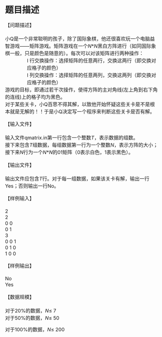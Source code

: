 # 题目描述


<div style="margin:13pt 0cm;">
<b><span style="font-size:medium;"><span style="line-height:173%;font-size:12pt;font-weight:normal;">【问题描述】</span></span></b> 
</div>
<div>
<span style="font-size:12pt;"> </span><span style="font-size:12pt;">小</span><span style="font-size:12pt;">Q</span><span style="font-size:12pt;">是一个非常聪明的孩子，除了国际象棋，他还很喜欢玩一个电脑益智游戏——矩阵游戏。矩阵游戏在一个</span><i><span style="font-size:12pt;">N</span></i><span style="font-size:12pt;">*<i>N</i></span><span style="font-size:12pt;">黑白方阵进行（如同国际象棋一般，只是颜色是随意的）。每次可以对该矩阵进行两种操作：</span> 
</div>
<div style="margin:0cm 0cm 0pt 54pt;">
<span style="font-size:12pt;">l<span> </span></span><span style="font-size:12pt;">行交换操作：选择矩阵的任意两行，交换这两行（即交换对应格子的颜色）</span> 
</div>
<div style="margin:0cm 0cm 0pt 54pt;">
<span style="font-size:12pt;">l<span> </span></span><span style="font-size:12pt;">列交换操作：选择矩阵的任意两列，交换这两列（即交换对应格子的颜色）</span> 
</div>
<div>
</div>
<div>
<span style="font-size:12pt;"> </span><span style="font-size:12pt;">游戏的目标，即通过若干次操作，使得方阵的主对角线</span><span style="font-size:12pt;">(</span><span style="font-size:12pt;">左上角到右下角的连线</span><span style="font-size:12pt;">)</span><span style="font-size:12pt;">上的格子均为黑色。</span> 
</div>
<div>
<span style="font-size:12pt;"> </span><span style="font-size:12pt;">对于某些关卡，小</span><span style="font-size:12pt;">Q</span><span style="font-size:12pt;">百思不得其解，以致他开始怀疑这些关卡是不是根本就是无解的！！于是小</span><span style="font-size:12pt;">Q</span><span style="font-size:12pt;">决定写一个程序来判断这些关卡是否有解。</span> 
</div>
<div style="margin:13pt 0cm;">
<b><span style="font-size:medium;"><span style="line-height:173%;font-size:12pt;font-weight:normal;">【输入文件】</span></span></b> 
</div>
<div>
<span style="font-size:12pt;"> </span><span style="font-size:12pt;">输入文件q</span><span style="font-size:12pt;">matrix.in</span><span style="font-size:12pt;">第一行包含一个整数</span><i><span style="font-size:12pt;">T</span></i><span style="font-size:12pt;">，表示数据的组数。</span> 
</div>
<div>
<span style="font-size:12pt;"> </span><span style="font-size:12pt;">接下来包含</span><i><span style="font-size:12pt;">T</span></i><span style="font-size:12pt;">组数据，每组数据第一行为一个整数</span><i><span style="font-size:12pt;">N</span></i><span style="font-size:12pt;">，表示方阵的大小；接下来</span><i><span style="font-size:12pt;">N</span></i><span style="font-size:12pt;">行为一个</span><i><span style="font-size:12pt;">N</span></i><span style="font-size:12pt;">*<i>N</i></span><span style="font-size:12pt;">的</span><span style="font-size:12pt;">01</span><span style="font-size:12pt;">矩阵（</span><span style="font-size:12pt;">0</span><span style="font-size:12pt;">表示白色，</span><span style="font-size:12pt;">1</span><span style="font-size:12pt;">表示黑色）。</span> 
</div>
<div style="margin:13pt 0cm;">
<b><span style="font-size:medium;"><span style="line-height:173%;font-size:12pt;font-weight:normal;">【输出文件】</span></span></b> 
</div>
<div>
<span style="font-size:12pt;"> </span><span style="font-size:12pt;">输出文件应包含</span><i><span style="font-size:12pt;">T</span></i><span style="font-size:12pt;">行。对于每一组数据，如果该关卡有解，输出一行</span><span style="font-size:12pt;">Yes</span><span style="font-size:12pt;">；否则输出一行</span><span style="font-size:12pt;">No</span><span style="font-size:12pt;">。</span> 
</div>
<div style="margin:13pt 0cm;">
<b><span style="font-size:medium;"><span style="line-height:173%;font-size:12pt;font-weight:normal;">【样例输入】</span></span></b> 
</div>
<div>
<span style="font-size:12pt;"> 2</span> 
</div>
<div>
<span style="font-size:12pt;"> 2</span> 
</div>
<div>
<span style="font-size:12pt;"> 0 0</span> 
</div>
<div>
<span style="font-size:12pt;"> 0 1</span> 
</div>
<div>
<span style="font-size:12pt;"> 3</span> 
</div>
<div>
<span style="font-size:12pt;"> 0 0 1</span> 
</div>
<div>
<span style="font-size:12pt;"> 0 1 0</span> 
</div>
<div>
<span style="font-size:12pt;"> 1 0 0</span> 
</div>
<div style="margin:13pt 0cm;">
<b><span style="font-size:medium;"><span style="line-height:173%;font-size:12pt;font-weight:normal;">【样例输出】</span></span></b> 
</div>
<div>
<span style="font-size:12pt;"> No</span> 
</div>
<div>
<span style="font-size:12pt;"> Yes</span> 
</div>
<div style="margin:13pt 0cm;">
<b><span style="font-size:medium;"><span style="line-height:173%;font-size:12pt;font-weight:normal;">【数据规模】</span></span></b> 
</div>
<div>
<span style="font-size:12pt;"> </span><span style="font-size:12pt;">对于</span><span style="font-size:12pt;">20%</span><span style="font-size:12pt;">的数据，</span><i><span style="font-size:12pt;">N</span></i><span style="font-size:12pt;">≤ </span><span style="font-size:12pt;">7</span> 
</div>
<div>
<span style="font-size:12pt;"> </span><span style="font-size:12pt;">对于</span><span style="font-size:12pt;">50%</span><span style="font-size:12pt;">的数据，</span><i><span style="font-size:12pt;">N</span></i><span style="font-size:12pt;">≤ </span><span style="font-size:12pt;">50</span> 
</div>
<p>
<span style="font-size:12pt;"> </span><span style="font-size:12pt;">对于</span><span style="font-size:12pt;">100%</span><span style="font-size:12pt;">的数据，</span><i><span style="font-size:12pt;">N</span></i><span style="font-size:12pt;">≤ </span><span style="font-size:12pt;">200</span> 
</p>
